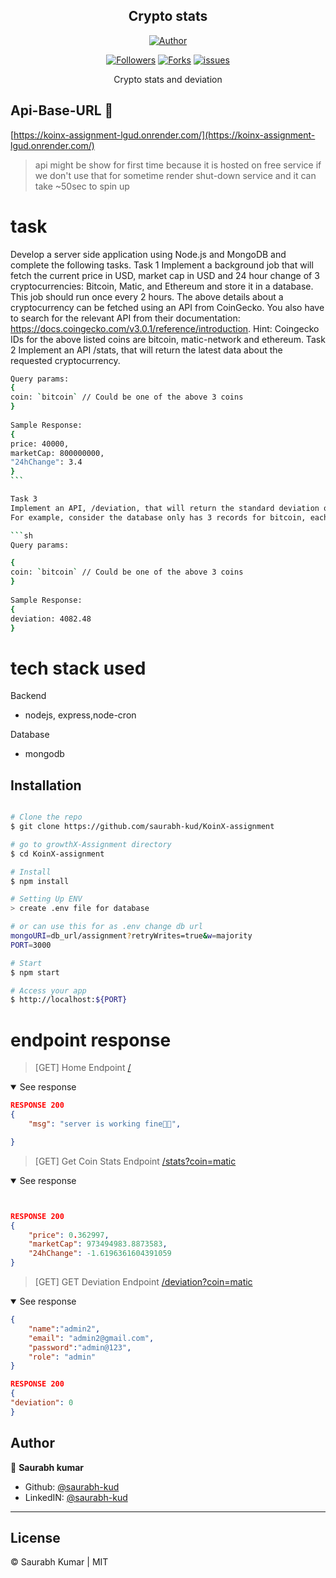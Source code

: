 <h2 align='center'>Crypto stats </h2>
<p align="center">
<a href="https://github.com/saurabh-kud"><img title="Author" src="https://img.shields.io/badge/Author-saurabh-kud--red.svg?style=for-the-badge&logo=github"></a>
</p>

<p align="center">
<a href="https://github.com/saurabh-kud"><img title="Followers" src="https://img.shields.io/github/followers/saurabh-kud?color=teal&style=flat-square"></a>
<a href="https://github.com/saurabh-kud/KoinX-assignment/network/members"><img title="Forks" src="https://img.shields.io/github/forks/saurabh-kud/KoinX-assignment?color=lightgrey&style=flat-square"></a>
<a href="https://github.com/saurabh-kud/KoinX-assignment/issues"><img title="issues" src="https://img.shields.io/github/issues/saurabh-kud/KoinX-assignment?style=flat-square">
</a>

</p>

<p align="center">
    Crypto stats and deviation 
</p>

## Api-Base-URL 🔗

[https://koinx-assignment-lgud.onrender.com/](https://koinx-assignment-lgud.onrender.com/)

> api might be show for first time because it is hosted on free service if we don't use that for sometime render shut-down service and it can take ~50sec to spin up

# task

Develop a server side application using Node.js and MongoDB and complete the following tasks.
Task 1
Implement a background job that will fetch the current price in USD, market cap in USD and 24 hour change of 3 cryptocurrencies: Bitcoin, Matic, and Ethereum and store it in a database. This job should run once every 2 hours.
The above details about a cryptocurrency can be fetched using an API from CoinGecko. You also have to search for the relevant API from their documentation: https://docs.coingecko.com/v3.0.1/reference/introduction.
Hint: Coingecko IDs for the above listed coins are bitcoin, matic-network and ethereum.
Task 2
Implement an API /stats, that will return the latest data about the requested cryptocurrency.

````sh
Query params:
{
coin: `bitcoin` // Could be one of the above 3 coins
}
​
Sample Response:
{
price: 40000,
marketCap: 800000000,
"24hChange": 3.4
}
​```

Task 3
Implement an API, /deviation, that will return the standard deviation of the price of the requested cryptocurrency for the last 100 records stored by the background service in the database.
For example, consider the database only has 3 records for bitcoin, each with a price of 40000, 45000, 50000 respectively. Then the result should return 4082.48.

```sh
Query params:

{
coin: `bitcoin` // Could be one of the above 3 coins
}
​
Sample Response:
{
deviation: 4082.48
}
````

# tech stack used

Backend

- nodejs, express,node-cron

Database

- mongodb

## Installation

```sh

# Clone the repo
$ git clone https://github.com/saurabh-kud/KoinX-assignment

# go to growthX-Assignment directory
$ cd KoinX-assignment

# Install
$ npm install

# Setting Up ENV
> create .env file for database

# or can use this for as .env change db url
mongoURI=db_url/assignment?retryWrites=true&w=majority
PORT=3000

# Start
$ npm start

# Access your app
$ http://localhost:${PORT}

```

# endpoint response

> [GET] Home Endpoint [/](https://koinx-assignment-lgud.onrender.com/)

<details open>
<summary> See response</summary>
<p>

```json
RESPONSE 200
{
    "msg": "server is working fine🚀🚀",

}
```

</p>
</details>

> [GET] Get Coin Stats Endpoint [/stats?coin=matic](http://localhost:3000/stats?coin=matic)

<details open>
<summary> See response</summary>
<p>

```json


RESPONSE 200
{
    "price": 0.362997,
    "marketCap": 973494983.8873583,
    "24hChange": -1.6196361604391059
}
```

</p>
</details>

> [GET] GET Deviation Endpoint [/deviation?coin=matic](http://localhost:3000/deviation?coin=matic)

<details open>
<summary> See response</summary>
<p>

```json
{
    "name":"admin2",
    "email": "admin2@gmail.com",
    "password":"admin@123",
    "role": "admin"
}

RESPONSE 200
{
"deviation": 0
}
```

</p>
</details>

## Author

👤 **Saurabh kumar**

- Github: [@saurabh-kud](https://github.com/saurabh-kud)
- LinkedIN: [@saurabh-kud](https://www.linkedin.com/in/saurabh-kud/)

---

## License

&copy; Saurabh Kumar | MIT
